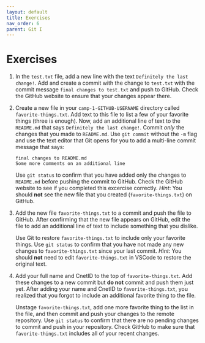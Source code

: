 ```yaml
---
layout: default
title: Exercises
nav_order: 6
parent: Git I
---
```


# Exercises

 1. In the `test.txt` file, add a new line with the text `Definitely the last change!`. Add and create a commit with the change to `test.txt` with the commit message `final changes to test.txt` and push to GitHub. Check the GitHub website to ensure that your changes appear there.

 2. Create a new file in your `camp-1-GITHUB-USERNAME` directory called `favorite-things.txt`. Add text to this file to list a few of your favorite things (three is enough). Now, add an additional line of text to the `README.md` that says `Definitely the last change!`. Commit *only* the changes that you made to `README.md`. Use `git commit` without the `-m` flag and use the text editor that Git opens for you to add a multi-line commit message that says:

    ```    
    final changes to README.md
    Some more comments on an additional line
    ```
 
    Use `git status` to confirm that you have added only the changes to `README.md` before pushing the commit to GitHub. Check the GitHub website to see if you completed this excercise correctly. *Hint*: You should **not** see the new file that you created (`favorite-things.txt`) on GitHub.

 3. Add the new file `favorite-things.txt` to a commit and push the file to GitHub. After confirming that the new file appears on GitHub, edit the file to add an additional line of text to include something that you dislike.

    Use Git to restore `favorite-things.txt` to include only your favorite things. Use `git status` to confirm that you have not made any new changes to `favorite-things.txt` since your last commit. *Hint*: You should **not** need to edit `favorite-things.txt` in VSCode to restore the original text.

 4. Add your full name and CnetID to the top of `favorite-things.txt`. Add these changes to a new commit but **do not** commit and push them just yet. After adding your name and CnetID to `favorite-things.txt`, you realized that you forgot to include an additional favorite thing to the file.
 
    Unstage `favorite-things.txt`, add one more favorite thing to the list in the file, and then commit and push your changes to the remote repository. Use `git status` to confirm that there are no pending changes to commit and push in your repository. Check GitHub to make sure that `favorite-things.txt` includes all of your recent changes.
